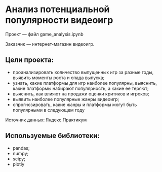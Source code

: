 # Анализ потенциальной популярности видеоигр

Проект — файл game_analysis.ipynb

Заказчик — интернет-магазин видеоигр.

## Цели проекта:

- проанализировать количество выпущенных игр за разные годы, выявить моменты роста и спада выпуска;
- узнать, какие платформы для игр наиболее популярны, выяснить, какие платформы набирают популярность, а какие ее теряют;
- выяснить, как влияют на продажи оценки критиков и игроков;
- выявить наиболее популярные жанры видеоигр;
- спрогнозировать, какие жанры и платформы могут быть популярными в следующем году

Источник данных: Яндекс.Практикум

## Используемые библиотеки:
- pandas;
- numpy;
- scipy;
- plotly
